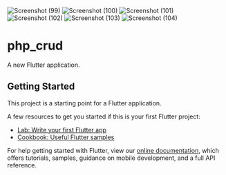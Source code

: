 ![Screenshot (99)](https://user-images.githubusercontent.com/80968009/124233913-ced45d00-db2c-11eb-9921-369484a5d6a1.png)
![Screenshot (100)](https://user-images.githubusercontent.com/80968009/124233923-d136b700-db2c-11eb-8989-87a66f339140.png)
![Screenshot (101)](https://user-images.githubusercontent.com/80968009/124233928-d1cf4d80-db2c-11eb-8018-595681823e23.png)
![Screenshot (102)](https://user-images.githubusercontent.com/80968009/124233932-d3007a80-db2c-11eb-9068-2312b23b2eb1.png)
![Screenshot (103)](https://user-images.githubusercontent.com/80968009/124233941-d562d480-db2c-11eb-9043-124afd172e4a.png)
![Screenshot (104)](https://user-images.githubusercontent.com/80968009/124233947-d5fb6b00-db2c-11eb-845f-aa4e0bc7ef95.png)
# php_crud

A new Flutter application.

## Getting Started

This project is a starting point for a Flutter application.

A few resources to get you started if this is your first Flutter project:

- [Lab: Write your first Flutter app](https://flutter.dev/docs/get-started/codelab)
- [Cookbook: Useful Flutter samples](https://flutter.dev/docs/cookbook)

For help getting started with Flutter, view our
[online documentation](https://flutter.dev/docs), which offers tutorials,
samples, guidance on mobile development, and a full API reference.
